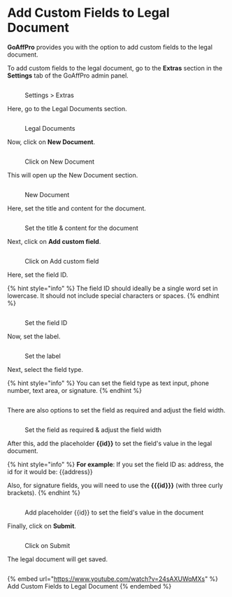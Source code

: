 # Add Custom Fields to Legal Document

**GoAffPro** provides you with the option to add custom fields to the legal document.

To add custom fields to the legal document, go to the **Extras** section in the **Settings** tab of the GoAffPro admin panel.&#x20;

<figure><img src="../../../.gitbook/assets/image (41).png" alt=""><figcaption><p>Settings > Extras</p></figcaption></figure>

Here, go to the Legal Documents section.

<figure><img src="../../../.gitbook/assets/image (3191).png" alt=""><figcaption><p>Legal Documents</p></figcaption></figure>

Now, click on **New Document**.

<figure><img src="../../../.gitbook/assets/Screenshot 2022-11-09 191310.png" alt=""><figcaption><p>Click on New Document</p></figcaption></figure>

This will open up the New Document section.

<figure><img src="../../../.gitbook/assets/image (2107).png" alt=""><figcaption><p>New Document</p></figcaption></figure>

Here, set the title and content for the document.&#x20;

<figure><img src="../../../.gitbook/assets/Screenshot 2022-11-09 191525.png" alt=""><figcaption><p>Set the title &#x26; content for the document</p></figcaption></figure>

Next, click on **Add custom field**.&#x20;

<figure><img src="../../../.gitbook/assets/Screenshot 2022-11-09 191930.png" alt=""><figcaption><p>Click on Add custom field</p></figcaption></figure>

Here, set the field ID.

{% hint style="info" %}
The field ID should ideally be a single word set in lowercase. It should not include special characters or spaces.&#x20;
{% endhint %}

<figure><img src="../../../.gitbook/assets/Screenshot 2022-11-09 192121.png" alt=""><figcaption><p>Set the field ID</p></figcaption></figure>

Now, set the label.

<figure><img src="../../../.gitbook/assets/Screenshot 2022-11-09 192345.png" alt=""><figcaption><p>Set the label</p></figcaption></figure>

Next, select the field type.&#x20;

{% hint style="info" %}
You can set the field type as text input, phone number, text area, or signature.
{% endhint %}

<figure><img src="../../../.gitbook/assets/Screenshot 2022-11-09 192603.png" alt=""><figcaption></figcaption></figure>

There are also options to set the field as required and adjust the field width.

<figure><img src="../../../.gitbook/assets/Screenshot 2022-11-09 192603 (1).png" alt=""><figcaption><p>Set the field as required &#x26; adjust the field width</p></figcaption></figure>

After this, add the placeholder **\{{id\}}** to set the field's value in the legal document.&#x20;

{% hint style="info" %}
**For example**: If you set the field ID as: address, the id for it would be: \{{address\}}

Also, for signature fields, you will need to use the **\{{{id\}}}** (with three curly brackets).
{% endhint %}

<figure><img src="../../../.gitbook/assets/Screenshot 2022-11-09 192908.png" alt=""><figcaption><p>Add placeholder {{id}} to set the field's value in the document</p></figcaption></figure>

Finally, click on **Submit**.

<figure><img src="../../../.gitbook/assets/Screenshot 2022-11-09 192908 (1).png" alt=""><figcaption><p>Click on Submit</p></figcaption></figure>

The legal document will get saved.&#x20;

<figure><img src="../../../.gitbook/assets/image (1278).png" alt=""><figcaption></figcaption></figure>

{% embed url="https://www.youtube.com/watch?v=24sAXUWqMXs" %}
Add Custom Fields to Legal Document
{% endembed %}
